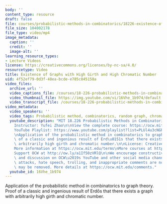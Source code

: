 ```yaml
---
body: ''
content_type: resource
draft: false
file: courses/probabilistic-methods-in-combinatorics/18226-existence-of-graphs-with-high-girth-and-high-chromatic-number_360p_16_9.mp4
file_size: 104002178
file_type: video/mp4
image_metadata:
  caption: ''
  credit: ''
  image-alt: ''
learning_resource_types:
- Lecture Videos
license: https://creativecommons.org/licenses/by-nc-sa/4.0/
resourcetype: Video
title: Existence of Graphs with High Girth and High Chromatic Number
uid: 4f52ef79-0d3f-48ea-bcde-e785c845158a
video_files:
  archive_url: ''
  video_captions_file: /courses/18-226-probabilistic-methods-in-combinatorics-fall-2022/1p9vn-MrqOR3Xwab-VcjeoTqKZVDAQfcV_transcript.webvtt
  video_thumbnail_file: https://img.youtube.com/vi/16Vhe_1b974/default.jpg
  video_transcript_file: /courses/18-226-probabilistic-methods-in-combinatorics-fall-2022/1p9vn-MrqOR3Xwab-VcjeoTqKZVDAQfcV_transcript.pdf
video_metadata:
  video_speakers: ''
  video_tags: Probabilistic method, combinatorics, random graph, chromatic number
  youtube_description: "MIT 18.226 Probabilistic Methods in Combinatorics, Fall 2024\n\
    Instructor: Yufei Zhao\n\nView the complete course: https://ocw.mit.edu/courses/18-226-probabilistic-methods-in-combinatorics-fall-2022/\n\
    YouTube Playlist: https://www.youtube.com/playlist?list=PLUl4u3cNGP61cYB5ymvFiEbIb-wWHfaqO\n\
    \nApplication of the probabilistic method in combinatorics to graph theory. Proof\
    \ of a classic and ingenious result of Erd\u0151s that there exists graph with\
    \ arbitrarily high girth and chromatic number.\n\nLicense: Creative Commons BY-NC-SA\n\
    More information at https://ocw.mit.edu/terms\nMore courses at https://ocw.mit.edu\n\
    Support OCW at http://ow.ly/a1If50zVRlQ\n\nWe encourage constructive comments\
    \ and discussion on OCW\u2019s YouTube and other social media channels. Personal\
    \ attacks, hate speech, trolling, and inappropriate comments are not allowed and\
    \ may be removed. More details at https://ocw.mit.edu/comments."
  youtube_id: 16Vhe_1b974
---
```

Application of the probabilistic method in combinatorics to graph theory. Proof of a classic and ingenious result of Erdős that there exists a graph with arbitrarily high girth and chromatic number.